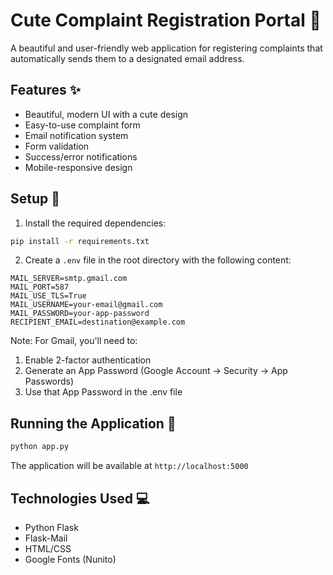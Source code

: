 # Cute Complaint Registration Portal 🌸

A beautiful and user-friendly web application for registering complaints that automatically sends them to a designated email address.

## Features ✨

- Beautiful, modern UI with a cute design
- Easy-to-use complaint form
- Email notification system
- Form validation
- Success/error notifications
- Mobile-responsive design

## Setup 🚀

1. Install the required dependencies:
```bash
pip install -r requirements.txt
```

2. Create a `.env` file in the root directory with the following content:
```
MAIL_SERVER=smtp.gmail.com
MAIL_PORT=587
MAIL_USE_TLS=True
MAIL_USERNAME=your-email@gmail.com
MAIL_PASSWORD=your-app-password
RECIPIENT_EMAIL=destination@example.com
```

Note: For Gmail, you'll need to:
1. Enable 2-factor authentication
2. Generate an App Password (Google Account → Security → App Passwords)
3. Use that App Password in the .env file

## Running the Application 🌟

```bash
python app.py
```

The application will be available at `http://localhost:5000`

## Technologies Used 💻

- Python Flask
- Flask-Mail
- HTML/CSS
- Google Fonts (Nunito) 